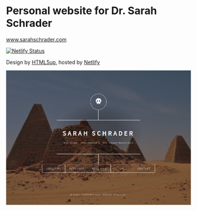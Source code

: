 # Personal website for Dr. Sarah Schrader

www.sarahschrader.com

[![Netlify Status](https://api.netlify.com/api/v1/badges/ed58aa41-ddb8-4b83-8f6b-660bad4d7655/deploy-status)](https://app.netlify.com/sites/sarahschrader/deploys)

Design by [HTML5up](https://html5up.net/), hosted by [Netlify](https://www.netlify.com)

![](preview.png)
